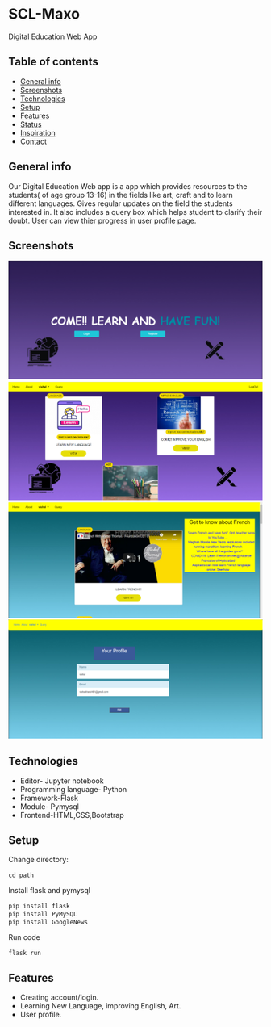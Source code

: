 # SCL-Maxo
Digital Education Web App

## Table of contents
* [General info](#general-info)
* [Screenshots](#screenshots)
* [Technologies](#technologies)
* [Setup](#setup)
* [Features](#features)
* [Status](#status)
* [Inspiration](#inspiration)
* [Contact](#contact)

## General info
Our Digital Education Web app is a app which provides resources to the students( of age group 13-16) in the fields like art, craft and to learn different languages. 
Gives regular updates on the field the students interested in.
It also includes a query box which helps student to clarify their doubt.
User can view thier progress in user profile page.

## Screenshots
![home page](./maxo_scl/static/images/snapshots/home_achintya.PNG "Home page")
![main page](./maxo_scl/static/images/snapshots/mainpage_whatsapp.PNG "Main page")
![language page](./maxo_scl/static/images/snapshots/language_achintya.PNG "Language page")
![profile](./maxo_scl/static/images/snapshots/profile_achintya.PNG "User Profile")


## Technologies
* Editor- Jupyter notebook
* Programming language- Python
* Framework-Flask
* Module- Pymysql
* Frontend-HTML,CSS,Bootstrap

## Setup
Change directory:
```
cd path
```
Install flask and pymysql
```
pip install flask
pip install PyMySQL
pip install GoogleNews
```
Run code
```
flask run
```
## Features
* Creating account/login.
* Learning New Language, improving English, Art.
* User profile.

